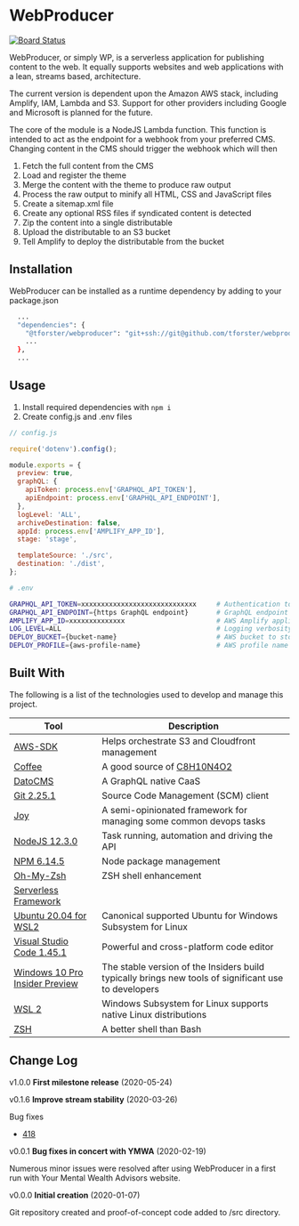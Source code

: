 # WebProducer

[![Board Status](https://dev.azure.com/techsmarts/08c518d9-553e-44a6-bd93-33b1b4b46b5c/94878bf3-1784-4a48-9a4a-e692d65425ba/_apis/work/boardbadge/e05cc4cb-70d4-4fcf-be68-9c1a6cb5cf69?columnOptions=1)](https://dev.azure.com/techsmarts/08c518d9-553e-44a6-bd93-33b1b4b46b5c/_boards/board/t/94878bf3-1784-4a48-9a4a-e692d65425ba/Microsoft.RequirementCategory/)

WebProducer, or simply WP, is a serverless application for publishing content to the web. It equally supports websites and web applications with a lean, streams based, architecture.

The current version is dependent upon the Amazon AWS stack, including Amplify, IAM, Lambda and S3. Support for other providers including Google and Microsoft is planned for the future.

The core of the module is a NodeJS Lambda function. This function is intended to act as the endpoint for a webhook from your preferred CMS. Changing content in the CMS should trigger the webhook which will then

1. Fetch the full content from the CMS
2. Load and register the theme
3. Merge the content with the theme to produce raw output
4. Process the raw output to minify all HTML, CSS and JavaScript files
5. Create a sitemap.xml file
6. Create any optional RSS files if syndicated content is detected
7. Zip the content into a single distributable
8. Upload the distributable to an S3 bucket
9. Tell Amplify to deploy the distributable from the bucket

## Installation

WebProducer can be installed as a runtime dependency by adding to your package.json

```bash
  ...
  "dependencies": {
    "@tforster/webproducer": "git+ssh://git@github.com/tforster/webproducer.git",
    ...
  },
  ...
```

## Usage

1. Install required dependencies with `npm i`
1. Create config.js and .env files

```javascript
// config.js

require('dotenv').config();

module.exports = {
  preview: true,
  graphQL: {
    apiToken: process.env['GRAPHQL_API_TOKEN'],
    apiEndpoint: process.env['GRAPHQL_API_ENDPOINT'],
  },
  logLevel: 'ALL',
  archiveDestination: false,
  appId: process.env['AMPLIFY_APP_ID'],
  stage: 'stage',

  templateSource: './src',
  destination: './dist',
};
```

```bash
# .env

GRAPHQL_API_TOKEN=xxxxxxxxxxxxxxxxxxxxxxxxxxxxx     # Authentication token provided by your GraphQL provider
GRAPHQL_API_ENDPOINT={https GraphQL endpoint}       # GraphQL endpoint
AMPLIFY_APP_ID=xxxxxxxxxxxxxx                       # AWS Amplify application id if deploying to AWS Amplify
LOG_LEVEL=ALL                                       # Logging verbosity
DEPLOY_BUCKET={bucket-name}                         # AWS bucket to store built artifacts if deploying to AWS Amplify
DEPLOY_PROFILE={aws-profile-name}                   # AWS profile name from ~/.aws/credentials
```

## Built With

The following is a list of the technologies used to develop and manage this project.

| Tool                                                                                                              | Description                                                                                          |
| ----------------------------------------------------------------------------------------------------------------- | ---------------------------------------------------------------------------------------------------- |
| [AWS-SDK](https://aws.amazon.com/sdk-for-node-js/)                                                                | Helps orchestrate S3 and Cloudfront management                                                       |
| [Coffee](https://en.wikipedia.org/wiki/Coffee)                                                                    | A good source of [C8H10N4O2](https://pubchem.ncbi.nlm.nih.gov/compound/caffeine)                     |
| [DatoCMS](https://www.datocms.com)                                                                                | A GraphQL native CaaS                                                                                |
| [Git 2.25.1](https://git-scm.com/)                                                                                | Source Code Management (SCM) client                                                                  |
| [Joy](https://github.com/tforster/joy)                                                                            | A semi-opinionated framework for managing some common devops tasks                                   |
| [NodeJS 12.3.0](https://nodejs.org/en/)                                                                           | Task running, automation and driving the API                                                         |
| [NPM 6.14.5](https://www.npmjs.com/package/npm)                                                                   | Node package management                                                                              |
| [Oh-My-Zsh](https://github.com/robbyrussell/oh-my-zsh)                                                            | ZSH shell enhancement                                                                                |
| [Serverless Framework](https://serverless.com)                                                                    |                                                                                                      |
| [Ubuntu 20.04 for WSL2](https://www.microsoft.com/en-ca/p/ubuntu/9nblggh4msv6?activetab=pivot:overviewtab)        | Canonical supported Ubuntu for Windows Subsystem for Linux                                           |
| [Visual Studio Code 1.45.1](https://code.visualstudio.com/)                                                       | Powerful and cross-platform code editor                                                              |
| [Windows 10 Pro Insider Preview](https://www.microsoft.com/en-us/software-download/windowsinsiderpreviewadvanced) | The stable version of the Insiders build typically brings new tools of significant use to developers |
| [WSL 2](https://docs.microsoft.com/en-us/windows/wsl/install-win10)                                               | Windows Subsystem for Linux supports native Linux distributions                                      |
| [ZSH](https://www.zsh.org/)                                                                                       | A better shell than Bash                                                                             |

## Change Log

v1.0.0 **First milestone release** (2020-05-24)

v0.1.6 **Improve stream stability** (2020-03-26)

Bug fixes

- [418](https://dev.azure.com/geekhacks/Web%20Producer/_boards/board/t/Web%20Producer%20Team/Backlog%20items/?workitem=418)

v0.0.1 **Bug fixes in concert with YMWA** (2020-02-19)

Numerous minor issues were resolved after using WebProducer in a first run with Your Mental Wealth Advisors website.

v0.0.0 **Initial creation** (2020-01-07)

Git repository created and proof-of-concept code added to /src directory.
